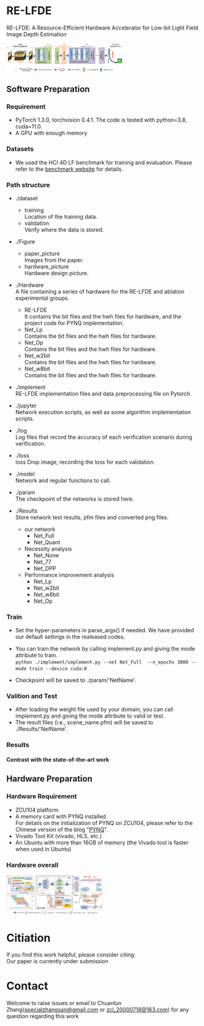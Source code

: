 # RE-LFDE
RE-LFDE: A Resource-Efficient Hardware Accelerator for Low-bit Light Field Image Depth Estimation

<img src="./Figure/paper_picture/RE-LFDE.jpg" alt="RE-LFDE Network" style="max-width: 60%;">

## Software Preparation

### Requirement

- PyTorch 1.3.0, torchvision 0.4.1. The code is tested with python=3.8, cuda=11.0.
- A GPU with enough memory

### Datasets

- We used the HCI 4D LF benchmark for training and evaluation. Please refer to the [benchmark website](https://lightfield-analysis.uni-konstanz.de/) for details.

### Path structure

- ./dataset  
  - training  
  Location of the training data.  
  - validation  
  Verify where the data is stored.
- ./Figure  
  - paper_picture  
  Images from the paper.  
  - hardware_picture  
  Hardware design picture.
- ./Hardware  
A file containing a series of hardware for the RE-LFDE and ablation experimental groups.  
  - RE-LFDE  
    It contains the bit files and the hwh files for hardware, and the project code for PYNQ implementation.  
  - Net_Lp  
    Contains the bit files and the hwh files for hardware.
  - Net_Op  
    Contains the bit files and the hwh files for hardware.  
  - Net_w2bit  
    Contains the bit files and the hwh files for hardware.  
  - Net_w8bit  
    Contains the bit files and the hwh files for hardware.  
- ./implement  
RE-LFDE implementation files and data preprocessing file on Pytorch.
- ./jupyter  
Network execution scripts, as well as some algorithm implementation scripts.
- ./log  
Log files that record the accuracy of each verification scenario during verification.
- ./loss  
loss Drop image, recording the loss for each validation.
- ./model  
Network and regular functions to call.
- ./param  
The checkpoint of the networks is stored here.

- ./Results  
Store network test results, pfm files and converted png files.  
  - our network  
    - Net_Full  
    - Net_Quant  
  - Necessity analysis  
    - Net_None  
    - Net_77  
    - Net_DPP  
  - Performance improvement analysis
    - Net_Lp  
    - Net_w2bit  
    - Net_w8bit  
    - Net_Op  

### Train

- Set the hyper-parameters in parse_args() if needed. We have provided our default settings in the realeased codes.
- You can train the network by calling implement.py and giving the mode attribute to train.  
    ``` python ./implement/implement.py --net Net_Full  --n_epochs 3000 --mode train --device cuda:0 ```

- Checkpoint will be saved to ./param/'NetName'.
  
### Valition and Test

- After loading the weight file used by your domain, you can call implement.py and giving the mode attribute to valid or test.
- The result files (i.e., scene_name.pfm) will be saved to ./Results/'NetName'.

### Results

#### Contrast with the state-of-the-art work




## Hardware Preparation

### Hardware Requirement

- ZCU104 platform
- A memory card with PYNQ installed.  
  For details on the initialization of PYNQ on ZCU104, please refer to the Chinese version of the blog "[PYNQ](https://blog.csdn.net/m0_52279000/article/details/129396434?spm=1001.2014.3001.5501)".
- Vivado Tool Kit (vivado, HLS, etc.)
- An Ubuntu with more than 16GB of memory (the Vivado tool is faster when used in Ubuntu)


### Hardware overall
<img src='./Figure/paper_picture/hardwareoverall2.jpg'  style="max-width: 50%;">

<!-- ```
### Hardware Schematic Diagram
See ```'./Figure/hardware_picture/top.pdf' ```

### Hardware Resource Consump
``` -->

# Citiation
If you find this work helpful, please consider citing:  
Our paper is currently under submission
<!-- ``` cite
@Article{L3FNet,
    author    = {Jie Li, Chuanlun Zhang, Wenxuan Yang, Heng Li, Xiaoyan Wang, Yiguang Liu},
    title     = {FPGA-based Low-bit and Low-power Fast LF Image depth estimation},
    journal   = {}, 
    year      = {2023},   
}
``` -->

# Contact
Welcome to raise issues or email to Chuanlun Zhang(specialzhangsan@gmail.com or zcl_20000718@163.com) for any question regarding this work
